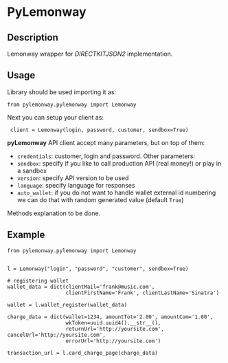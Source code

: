 PyLemonway
==========

Description
-----------

Lemonway wrapper for *DIRECTKITJSON2* implementation.


Usage
-----

Library should be used importing it as:

    from pylemonway.pylemonway import Lemonway

Next you can setup your client as:

     client = Lemonway(login, password, customer, sendbox=True)

**pyLemonway** API client accept many parameters, but on top of them:

- `credentials`: customer, login and password. Other parameters:
- `sendbox`: specify if you like to call production API (real money!) or play in a sandbox
- `version`: specify API version to be used
- `language`: specify language for responses
- `auto_wallet`: if you do not want to handle wallet external id numbering we can do that with random generated value (default `True`)

Methods explanation to be done.

Example
-------

    from pylemonway.pylemonway import Lemonway


    l = Lemonway("login", "password", "customer", sendbox=True)

    # registering wallet
    wallet_data = dict(clientMail='frank@music.com',
                       clientFirstName='Frank', clientLastName='Sinatra')

    wallet = l.wallet_register(wallet_data)

    charge_data = dict(wallet=1234, amountTot='2.00', amountCom='1.00',
                       wkToken=uuid.uuid4().__str__(),
                       returnUrl='http://yoursite.com', cancelUrl='http://yoursite.com',
                       errorUrl='http://yoursite.com')

    transaction_url = l.card_charge_page(charge_data)
